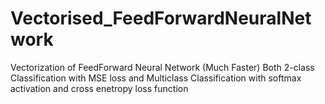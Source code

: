 # Vectorised_FeedForwardNeuralNetwork
Vectorization of FeedForward Neural Network (Much Faster)
Both 2-class Classification with MSE loss and Multiclass Classification with softmax activation and cross enetropy loss function
